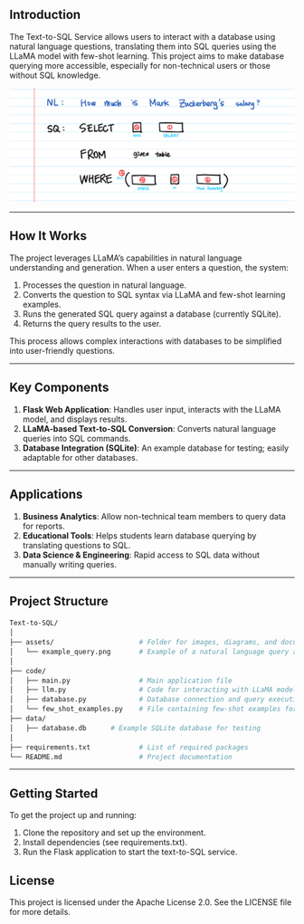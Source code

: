 ## Introduction
The Text-to-SQL Service allows users to interact with a database using natural language questions, translating them into SQL queries using the LLaMA model with few-shot learning. This project aims to make database querying more accessible, especially for non-technical users or those without SQL knowledge.

![NL to SQL](assets/22.png)

---
## How It Works

The project leverages LLaMA’s capabilities in natural language understanding and generation. When a user enters a question, the system:

1. Processes the question in natural language.
2. Converts the question to SQL syntax via LLaMA and few-shot learning examples.
3. Runs the generated SQL query against a database (currently SQLite).
4. Returns the query results to the user.
   
This process allows complex interactions with databases to be simplified into user-friendly questions.

---
## Key Components
1. **Flask Web Application**: Handles user input, interacts with the LLaMA model, and displays results.
2. **LLaMA-based Text-to-SQL Conversion**: Converts natural language queries into SQL commands.
3. **Database Integration (SQLite)**: An example database for testing; easily adaptable for other databases.

---
## Applications
1. **Business Analytics**: Allow non-technical team members to query data for reports.
2. **Educational Tools**: Helps students learn database querying by translating questions to SQL.
3. **Data Science & Engineering**: Rapid access to SQL data without manually writing queries.

---
## Project Structure
```perl
Text-to-SQL/
│
├── assets/                     # Folder for images, diagrams, and documentation
│   └── example_query.png       # Example of a natural language query and corresponding SQL
│
├── code/
│   ├── main.py                 # Main application file
│   ├── llm.py                  # Code for interacting with LLaMA model
│   ├── database.py             # Database connection and query execution
│   └── few_shot_examples.py    # File containing few-shot examples for SQL generation
├── data/
│   ├── database.db      # Example SQLite database for testing 
│
├── requirements.txt            # List of required packages
└── README.md                   # Project documentation
```
---

## Getting Started
To get the project up and running:

1. Clone the repository and set up the environment.
2. Install dependencies (see requirements.txt).
3. Run the Flask application to start the text-to-SQL service.

## License
This project is licensed under the Apache License 2.0. See the LICENSE file for more details.

